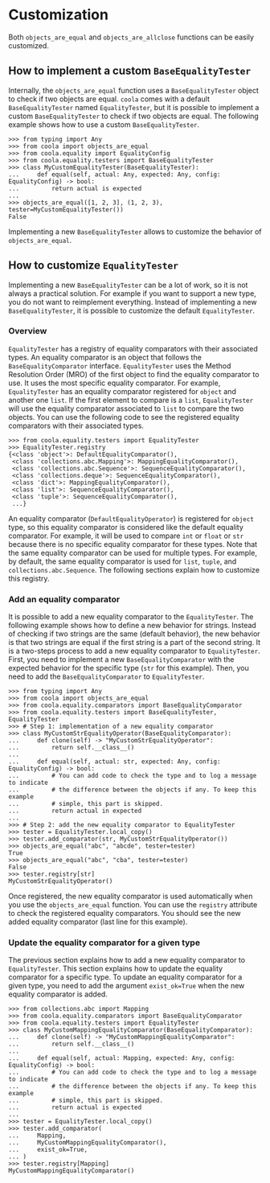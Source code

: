 # Customization

Both `objects_are_equal` and `objects_are_allclose` functions can be easily customized.

## How to implement a custom `BaseEqualityTester`

Internally, the `objects_are_equal` function uses a `BaseEqualityTester` object to check if two
objects are equal.
`coola` comes with a default `BaseEqualityTester` named `EqualityTester`, but it is possible to
implement a custom `BaseEqualityTester` to check if two objects are equal.
The following example shows how to use a custom `BaseEqualityTester`.

```pycon
>>> from typing import Any
>>> from coola import objects_are_equal
>>> from coola.equality import EqualityConfig
>>> from coola.equality.testers import BaseEqualityTester
>>> class MyCustomEqualityTester(BaseEqualityTester):
...     def equal(self, actual: Any, expected: Any, config: EqualityConfig) -> bool:
...         return actual is expected
...
>>> objects_are_equal([1, 2, 3], (1, 2, 3), tester=MyCustomEqualityTester())
False

```

Implementing a new `BaseEqualityTester` allows to customize the behavior of `objects_are_equal`.

## How to customize `EqualityTester`

Implementing a new `BaseEqualityTester` can be a lot of work, so it is not always a practical
solution.
For example if you want to support a new type, you do not want to reimplement everything.
Instead of implementing a new `BaseEqualityTester`, it is possible to customize the
default `EqualityTester`.

### Overview

`EqualityTester` has a registry of equality comparators with their associated types.
An equality comparator is an object that follows the `BaseEqualityComparator` interface.
`EqualityTester` uses the Method Resolution Order (MRO) of the first object to find the equality
comparator to use.
It uses the most specific equality comparator.
For example, `EqualityTester` has an equality comparator registered for `object` and another
one `list`.
If the first element to compare is a `list`, `EqualityTester` will use the equality comparator
associated to `list` to compare the two objects.
You can use the following code to see the registered equality comparators with their associated types.

```pycon
>>> from coola.equality.testers import EqualityTester
>>> EqualityTester.registry
{<class 'object'>: DefaultEqualityComparator(),
 <class 'collections.abc.Mapping'>: MappingEqualityComparator(),
 <class 'collections.abc.Sequence'>: SequenceEqualityComparator(),
 <class 'collections.deque'>: SequenceEqualityComparator(),
 <class 'dict'>: MappingEqualityComparator(),
 <class 'list'>: SequenceEqualityComparator(),
 <class 'tuple'>: SequenceEqualityComparator(),
 ...}

```

An equality comparator (`DefaultEqualityOperator`) is registered for `object` type, so this equality
comparator is considered like the default equality comparator.
For example, it will be used to compare `int` or `float` or `str` because there is no specific
equality comparator for these types.
Note that the same equality comparator can be used for multiple types.
For example, by default, the same equality comparator is used for `list`, `tuple`,
and `collections.abc.Sequence`.
The following sections explain how to customize this registry.

### Add an equality comparator

It is possible to add a new equality comparator to the `EqualityTester`.
The following example shows how to define a new behavior for strings.
Instead of checking if two strings are the same (default behavior), the new behavior is that two
strings are equal if the first string is a part of the second string.
It is a two-steps process to add a new equality comparator to `EqualityTester`.
First, you need to implement a new `BaseEqualityComparator` with the expected behavior for the
specific type (`str` for this example).
Then, you need to add the `BaseEqualityComparator` to `EqualityTester`.

```pycon
>>> from typing import Any
>>> from coola import objects_are_equal
>>> from coola.equality.comparators import BaseEqualityComparator
>>> from coola.equality.testers import BaseEqualityTester, EqualityTester
>>> # Step 1: implementation of a new equality comparator
>>> class MyCustomStrEqualityOperator(BaseEqualityComparator):
...     def clone(self) -> "MyCustomStrEqualityOperator":
...         return self.__class__()
...
...     def equal(self, actual: str, expected: Any, config: EqualityConfig) -> bool:
...         # You can add code to check the type and to log a message to indicate
...         # the difference between the objects if any. To keep this example
...         # simple, this part is skipped.
...         return actual in expected
...
>>> # Step 2: add the new equality comparator to EqualityTester
>>> tester = EqualityTester.local_copy()
>>> tester.add_comparator(str, MyCustomStrEqualityOperator())
>>> objects_are_equal("abc", "abcde", tester=tester)
True
>>> objects_are_equal("abc", "cba", tester=tester)
False
>>> tester.registry[str]
MyCustomStrEqualityOperator()

```

Once registered, the new equality comparator is used automatically when you use
the `objects_are_equal` function.
You can use the `registry` attribute to check the registered equality comparators.
You should see the new added equality comparator (last line for this example).

### Update the equality comparator for a given type

The previous section explains how to add a new equality comparator to `EqualityTester`.
This section explains how to update the equality comparator for a specific type.
To update an equality comparator for a given type, you need to add the argument `exist_ok=True` when
the new equality comparator is added.

```pycon
>>> from collections.abc import Mapping
>>> from coola.equality.comparators import BaseEqualityComparator
>>> from coola.equality.testers import EqualityTester
>>> class MyCustomMappingEqualityComparator(BaseEqualityComparator):
...     def clone(self) -> "MyCustomMappingEqualityComparator":
...         return self.__class__()
...
...     def equal(self, actual: Mapping, expected: Any, config: EqualityConfig) -> bool:
...         # You can add code to check the type and to log a message to indicate
...         # the difference between the objects if any. To keep this example
...         # simple, this part is skipped.
...         return actual is expected
...
>>> tester = EqualityTester.local_copy()
>>> tester.add_comparator(
...     Mapping,
...     MyCustomMappingEqualityComparator(),
...     exist_ok=True,
... )
>>> tester.registry[Mapping]
MyCustomMappingEqualityComparator()

```
